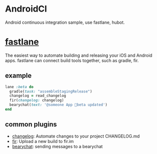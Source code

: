 # AndroidCI
Android continuous integration sample, use fastlane, hubot.

# [fastlane](https://github.com/fastlane/fastlane)
The easiest way to automate building and releasing your iOS and Android apps. fastlane can connect build tools together, such as gradle, fir.

## example
```ruby
lane :beta do
  gradle(task: "assembleStagingRelease")
  changelog = read_changelog
  fir(changelog: changelog)
  bearychat(text: '@someone App beta updated')
end
```

## common plugins
- [changelog](https://github.com/pajapro/fastlane-plugin-changelog): Automate changes to your project CHANGELOG.md
- [fir](https://github.com/dongorigin/fastlane-plugin-fir): Upload a new build to fir.im
- [bearychat](https://github.com/dongorigin/fastlane-plugin-bearychat): sending messages to a bearychat
